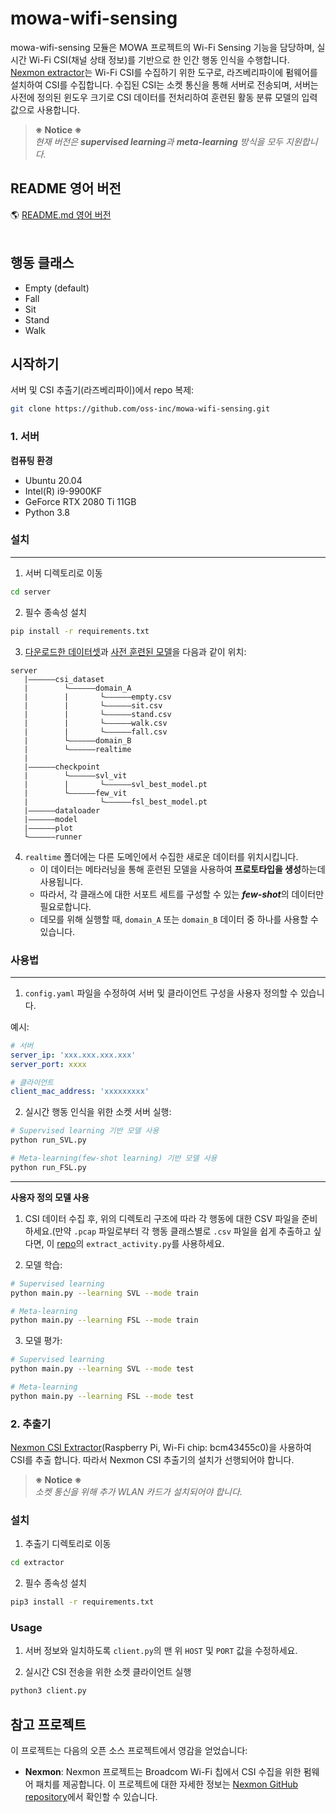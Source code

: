 # mowa-wifi-sensing

mowa-wifi-sensing 모듈은 MOWA 프로젝트의 Wi-Fi Sensing 기능을 담당하며, 실시간 Wi-Fi CSI(채널 상태 정보)를 기반으로 한 인간 행동 인식을 수행합니다. [Nexmon extractor](https://github.com/seemoo-lab/nexmon_csi)는 Wi-Fi CSI를 수집하기 위한 도구로, 라즈베리파이에 펌웨어를 설치하여 CSI를 수집합니다. 수집된 CSI는 소켓 통신을 통해 서버로 전송되며, 서버는 사전에 정의된 윈도우 크기로 CSI 데이터를 전처리하여 훈련된 활동 분류 모델의 입력 값으로 사용합니다.

 >**※ Notice ※**  
>*현재 버전은 **supervised learning**과 **meta-learning** 방식을 모두 지원합니다.*

## README 영어 버전
🌎 [README.md 영어 버전](https://github.com/oss-inc/mowa-wifi-sensing/blob/main/README.md)  
<br/>

## 행동 클래스
- Empty (default)
- Fall
- Sit
- Stand
- Walk

## 시작하기
서버 및 CSI 추출기(라즈베리파이)에서 repo 복제:
```bash
git clone https://github.com/oss-inc/mowa-wifi-sensing.git
```

### 1. 서버
**컴퓨팅 환경**
- Ubuntu 20.04
- Intel(R) i9-9900KF
- GeForce RTX 2080 Ti 11GB
- Python 3.8

### 설치
---
1. 서버 디렉토리로 이동
```bash
cd server
```

2. 필수 종속성 설치
```bash
pip install -r requirements.txt
```

3. [다운로드한 데이터셋](https://drive.google.com/drive/u/0/folders/1dXykY81SBoQ46fosNJpN_Nr77TPog7AL)과 [사전 훈련된 모델](https://drive.google.com/drive/u/0/folders/1INjUy_ZHfMEcDxMFnzcsFSUSBBRrfym2)을 다음과 같이 위치:
```
server
   |——————csi_dataset
   |        └——————domain_A
   |        |       └——————empty.csv
   |        |       └——————sit.csv
   |        |       └——————stand.csv
   |        |       └——————walk.csv
   |        |       └——————fall.csv
   |        └——————domain_B
   |        └——————realtime
   |
   |——————checkpoint
   |        └——————svl_vit
   |        |       └——————svl_best_model.pt
   |        └——————few_vit
   |                └——————fsl_best_model.pt
   |——————dataloader
   |——————model
   |——————plot
   └——————runner
```
4. `realtime` 폴더에는 다른 도메인에서 수집한 새로운 데이터를 위치시킵니다.
   - 이 데이터는 메타러닝을 통해 훈련된 모델을 사용하여 **프로토타입을 생성**하는데 사용됩니다.
   - 따라서, 각 클래스에 대한 서포트 세트를 구성할 수 있는 ***few-shot***의 데이터만 필요로합니다.
   - 데모를 위해 실행할 때, `domain_A` 또는 `domain_B` 데이터 중 하나를 사용할 수 있습니다.

### 사용법
---
1. `config.yaml` 파일을 수정하여 서버 및 클라이언트 구성을 사용자 정의할 수 있습니다.

예시:
```yaml
# 서버
server_ip: 'xxx.xxx.xxx.xxx'
server_port: xxxx

# 클라이언트
client_mac_address: 'xxxxxxxxx'
```

2. 실시간 행동 인식을 위한 소켓 서버 실행:
```bash
# Supervised learning 기반 모델 사용
python run_SVL.py
```
```bash
# Meta-learning(few-shot learning) 기반 모델 사용
python run_FSL.py
```
---
**사용자 정의 모델 사용**
1. CSI 데이터 수집 후, 위의 디렉토리 구조에 따라 각 행동에 대한 CSV 파일을 준비하세요.(만약 `.pcap` 파일로부터 각 행동 클래스별로 `.csv` 파일을 쉽게 추출하고 싶다면, 이 [repo](https://github.com/cheeseBG/pcap-to-csv.git)의 `extract_activity.py`를 사용하세요.

2. 모델 학습:
```bash
# Supervised learning
python main.py --learning SVL --mode train
```
```bash
# Meta-learning
python main.py --learning FSL --mode train
```
3. 모델 평가:
```bash
# Supervised learning
python main.py --learning SVL --mode test
```
```bash
# Meta-learning
python main.py --learning FSL --mode test
```

### 2. 추출기
[Nexmon CSI Extractor](https://github.com/seemoo-lab/nexmon_csi)(Raspberry Pi, Wi-Fi chip: bcm43455c0)을 사용하여 CSI를 추출 합니다. 따라서 Nexmon CSI 추출기의 설치가 선행되어야 합니다.

 >**※ Notice ※**  
>*소켓 통신을 위해 추가 WLAN 카드가 설치되어야 합니다.*

### 설치
1. 추출기 디렉토리로 이동
```bash
cd extractor
```

2. 필수 종속성 설치
```bash
pip3 install -r requirements.txt
```

### Usage
1. 서버 정보와 일치하도록 `client.py`의 맨 위 `HOST` 및 `PORT` 값을 수정하세요. 

2. 실시간 CSI 전송을 위한 소켓 클라이언트 실행
```bash
python3 client.py
```

## 참고 프로젝트

이 프로젝트는 다음의 오픈 소스 프로젝트에서 영감을 얻었습니다:
- **Nexmon**: Nexmon 프로젝트는 Broadcom Wi-Fi 칩에서 CSI 수집을 위한 펌웨어 패치를 제공합니다. 이 프로젝트에 대한 자세한 정보는 [Nexmon GitHub repository](https://github.com/seemoo-lab/nexmon_csi)에서 확인할 수 있습니다.